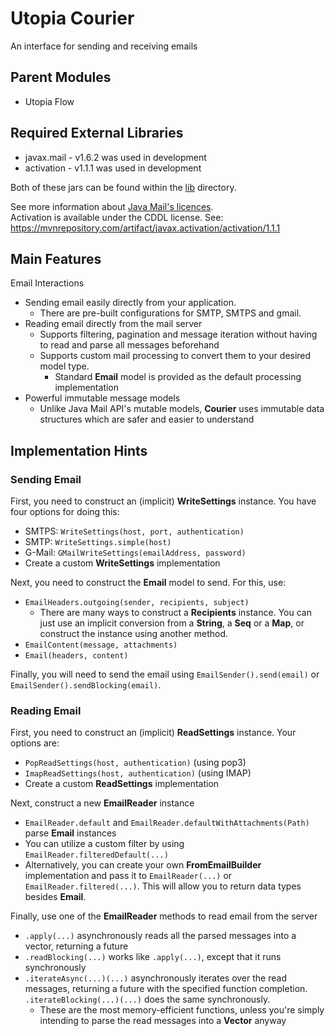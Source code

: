 # Utopia Courier
An interface for sending and receiving emails

## Parent Modules
- Utopia Flow

## Required External Libraries
- javax.mail - v1.6.2 was used in development
- activation - v1.1.1 was used in development

Both of these jars can be found within the [lib](https://github.com/Mikkomario/Utopia-Scala/tree/master/Courier/lib) 
directory.

See more information about [Java Mail's licences](https://javaee.github.io/javamail/JavaMail-License).  
Activation is available under the CDDL license. See: https://mvnrepository.com/artifact/javax.activation/activation/1.1.1

## Main Features
Email Interactions
- Sending email easily directly from your application.
  - There are pre-built configurations for SMTP, SMTPS and gmail.
- Reading email directly from the mail server
  - Supports filtering, pagination and message iteration without having to read and parse all messages beforehand
  - Supports custom mail processing to convert them to your desired model type.
    - Standard **Email** model is provided as the default processing implementation
- Powerful immutable message models
  - Unlike Java Mail API's mutable models, **Courier** uses immutable data structures which are safer and easier 
    to understand

## Implementation Hints

### Sending Email
First, you need to construct an (implicit) **WriteSettings** instance. You have four options for doing this:
- SMTPS: `WriteSettings(host, port, authentication)`
- SMTP: `WriteSettings.simple(host)`
- G-Mail: `GMailWriteSettings(emailAddress, password)`
- Create a custom **WriteSettings** implementation

Next, you need to construct the **Email** model to send. For this, use:
- `EmailHeaders.outgoing(sender, recipients, subject)`
  - There are many ways to construct a **Recipients** instance. You can just use an implicit conversion from 
    a **String**, a **Seq** or a **Map**, or construct the instance using another method.
- `EmailContent(message, attachments)`
- `Email(headers, content)`

Finally, you will need to send the email using `EmailSender().send(email)` or `EmailSender().sendBlocking(email)`.

### Reading Email
First, you need to construct an (implicit) **ReadSettings** instance. Your options are:
- `PopReadSettings(host, authentication)` (using pop3)
- `ImapReadSettings(host, authentication)` (using IMAP)
- Create a custom **ReadSettings** implementation

Next, construct a new **EmailReader** instance
- `EmailReader.default` and `EmailReader.defaultWithAttachments(Path)` parse **Email** instances
- You can utilize a custom filter by using `EmailReader.filteredDefault(...)`
- Alternatively, you can create your own **FromEmailBuilder** implementation and pass it to 
  `EmailReader(...)` or `EmailReader.filtered(...)`. This will allow you to return data types besides **Email**.

Finally, use one of the **EmailReader** methods to read email from the server
- `.apply(...)` asynchronously reads all the parsed messages into a vector, returning a future
- `.readBlocking(...)` works like `.apply(...)`, except that it runs synchronously
- `.iterateAsync(...)(...)` asynchronously iterates over the read messages, returning a future with the 
  specified function completion. `.iterateBlocking(...)(...)` does the same synchronously.
  - These are the most memory-efficient functions, unless you're simply intending to parse the read messages 
    into a **Vector** anyway